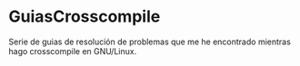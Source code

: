 # GuiasCrosscompile
Serie de guias de resolución de problemas que me he encontrado mientras hago crosscompile en GNU/Linux.
